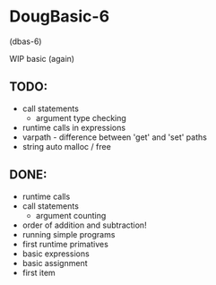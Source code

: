 DougBasic-6
===========

(dbas-6)

WIP basic (again)


TODO:
-----
- call statements
	- argument type checking
- runtime calls in expressions
- varpath - difference between 'get' and 'set' paths
- string auto malloc / free

DONE:
-----
- runtime calls
- call statements
	- argument counting
- order of addition and subtraction!
- running simple programs
- first runtime primatives
- basic expressions
- basic assignment
- first item
